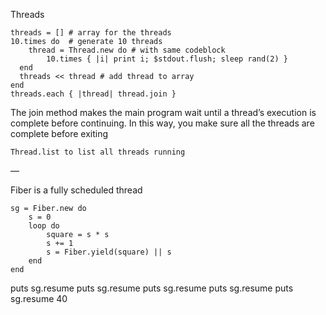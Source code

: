 Threads

```
threads = [] # array for the threads
10.times do  # generate 10 threads
	thread = Thread.new do # with same codeblock
		10.times { |i| print i; $stdout.flush; sleep rand(2) }
  end
  threads << thread # add thread to array
end
threads.each { |thread| thread.join }
```


The join method makes the main program wait until a thread’s execution is complete before continuing. In this way, you make sure all the threads are complete before exiting


`Thread.list to list all threads running`

—

Fiber is a fully scheduled thread

```
sg = Fiber.new do
	s = 0
	loop do
		square = s * s
		s += 1
		s = Fiber.yield(square) || s
	end
end
```
puts sg.resume
puts sg.resume
puts sg.resume
puts sg.resume
puts sg.resume 40